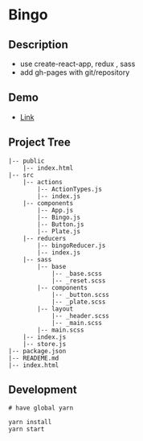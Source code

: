 # Bingo

## Description

- use create-react-app, redux , sass
- add gh-pages with git/repository

## Demo

- [Link](https://juunone.github.io/tournament/)

## Project Tree

```
|-- public
    |-- index.html
|-- src
    |-- actions
        |-- ActionTypes.js
        |-- index.js
    |-- components
        |-- App.js
        |-- Bingo.js
        |-- Button.js
        |-- Plate.js
    |-- reducers
        |-- bingoReducer.js
        |-- index.js
    |-- sass
        |-- base
            |-- _base.scss
            |-- _reset.scss
        |-- components
            |-- _button.scss
            |-- _plate.scss
        |-- layout
            |-- _header.scss
            |-- _main.scss
        |-- main.scss
    |-- index.js
    |-- store.js
|-- package.json
|-- READEME.md
|-- index.html
```

## Development

```
# have global yarn

yarn install
yarn start
```
